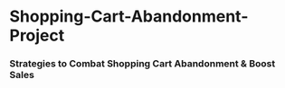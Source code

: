 # Shopping-Cart-Abandonment-Project

### Strategies to Combat Shopping Cart Abandonment & Boost Sales 
